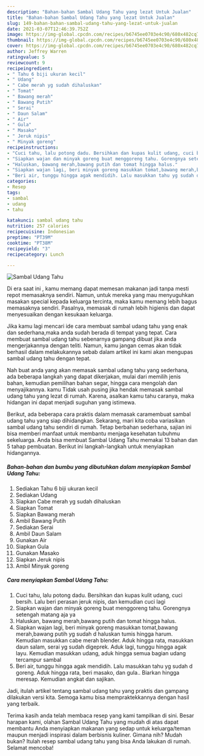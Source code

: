 ```yaml
---
description: "Bahan-bahan Sambal Udang Tahu yang lezat Untuk Jualan"
title: "Bahan-bahan Sambal Udang Tahu yang lezat Untuk Jualan"
slug: 149-bahan-bahan-sambal-udang-tahu-yang-lezat-untuk-jualan
date: 2021-03-07T12:46:39.752Z
image: https://img-global.cpcdn.com/recipes/b6745ee0703e4c90/680x482cq70/sambal-udang-tahu-foto-resep-utama.jpg
thumbnail: https://img-global.cpcdn.com/recipes/b6745ee0703e4c90/680x482cq70/sambal-udang-tahu-foto-resep-utama.jpg
cover: https://img-global.cpcdn.com/recipes/b6745ee0703e4c90/680x482cq70/sambal-udang-tahu-foto-resep-utama.jpg
author: Jeffrey Warren
ratingvalue: 5
reviewcount: 9
recipeingredient:
- " Tahu 6 biji ukuran kecil"
- " Udang"
- " Cabe merah yg sudah dihaluskan"
- " Tomat"
- " Bawang merah"
- " Bawang Putih"
- " Serai"
- " Daun Salam"
- " Air"
- " Gula"
- " Masako"
- " Jeruk nipis"
- " Minyak goreng"
recipeinstructions:
- "Cuci tahu, lalu potong dadu. Bersihkan dan kupas kulit udang, cuci bersih. Lalu beri perasan jeruk nipis, dan kemudian cuci lagi"
- "Siapkan wajan dan minyak goreng buat menggoreng tahu. Gorengnya setengah matang aja ya"
- "Haluskan, bawang merah,bawang putih dan tomat hingga halus."
- "Siapkan wajan lagi, beri minyak goreng masukkan tomat,bawang merah,bawang putih yg sudah d haluskan tumis hingga harum. Kemudian masukkan cabe merah blender. Aduk hingga rata, masukkan daun salam, serai yg sudah digeprek. Aduk lagi, tunggu hingga agak layu. Kemudian masukkan udang, aduk hingga semua bagian udang tercampur sambal"
- "Beri air, tunggu hingga agak mendidih. Lalu masukkan tahu yg sudah d goreng. Aduk hingga rata, beri masako, dan gula.. Biarkan hingga meresap. Kemudian angkat dan sajikan."
categories:
- Resep
tags:
- sambal
- udang
- tahu

katakunci: sambal udang tahu 
nutrition: 257 calories
recipecuisine: Indonesian
preptime: "PT39M"
cooktime: "PT38M"
recipeyield: "3"
recipecategory: Lunch

---
```



![Sambal Udang Tahu](https://img-global.cpcdn.com/recipes/b6745ee0703e4c90/680x482cq70/sambal-udang-tahu-foto-resep-utama.jpg)

Di era  saat ini , kamu memang dapat memesan makanan jadi tanpa mesti repot memasaknya sendiri. Namun, untuk mereka yang mau menyuguhkan masakan special kepada keluarga tercinta, maka kamu memang lebih bagus memasaknya sendiri. Pasalnya, memasak di rumah lebih higienis dan dapat menyesuaikan dengan kesukaan keluarga.

Jika kamu lagi mencari ide cara membuat sambal udang tahu yang enak dan sederhana,maka anda sudah berada di tempat yang tepat. Cara membuat sambal udang tahu  sebenarnya gampang dibuat jika anda mengerjakannya dengan teliti. Namun, kamu jangan cemas akan tidak berhasil dalam melakukannya 
sebab dalam artikel ini kami akan mengupas sambal udang tahu dengan tepat.  



Nah buat anda yang akan memasak sambal udang tahu yang sederhana, ada beberapa langkah yang dapat dikerjakan, mulai dari memilih jenis bahan, kemudian pemilihan bahan segar, hingga cara mengolah dan menyajikannya. kamu Tidak usah pusing jika hendak memasak sambal udang tahu yang lezat di rumah. Karena, asalkan kamu  tahu caranya, maka hidangan ini dapat menjadi suguhan yang istimewa.

Berikut, ada beberapa cara praktis  dalam memasak caramembuat sambal udang tahu yang siap dihidangkan. Sekarang, mari kita coba variasikan sambal udang tahu sendiri di rumah. Tetap berbahan sederhana, sajian ini bisa memberi manfaat untuk membantu menjaga kesehatan tubuhmu sekeluarga. Anda bisa membuat Sambal Udang Tahu memakai 13 bahan dan 5 tahap pembuatan. Berikut ini langkah-langkah untuk menyiapkan hidangannya.

<!--inarticleads1-->

##### Bahan-bahan dan bumbu yang dibutuhkan dalam menyiapkan Sambal Udang Tahu:

1. Sediakan  Tahu 6 biji ukuran kecil
1. Sediakan  Udang
1. Siapkan  Cabe merah yg sudah dihaluskan
1. Siapkan  Tomat
1. Siapkan  Bawang merah
1. Ambil  Bawang Putih
1. Sediakan  Serai
1. Ambil  Daun Salam
1. Gunakan  Air
1. Siapkan  Gula
1. Gunakan  Masako
1. Siapkan  Jeruk nipis
1. Ambil  Minyak goreng




<!--inarticleads2-->

##### Cara menyiapkan Sambal Udang Tahu:

1. Cuci tahu, lalu potong dadu. Bersihkan dan kupas kulit udang, cuci bersih. Lalu beri perasan jeruk nipis, dan kemudian cuci lagi
1. Siapkan wajan dan minyak goreng buat menggoreng tahu. Gorengnya setengah matang aja ya
1. Haluskan, bawang merah,bawang putih dan tomat hingga halus.
1. Siapkan wajan lagi, beri minyak goreng masukkan tomat,bawang merah,bawang putih yg sudah d haluskan tumis hingga harum. Kemudian masukkan cabe merah blender. Aduk hingga rata, masukkan daun salam, serai yg sudah digeprek. Aduk lagi, tunggu hingga agak layu. Kemudian masukkan udang, aduk hingga semua bagian udang tercampur sambal
1. Beri air, tunggu hingga agak mendidih. Lalu masukkan tahu yg sudah d goreng. Aduk hingga rata, beri masako, dan gula.. Biarkan hingga meresap. Kemudian angkat dan sajikan.




Jadi, itulah artikel tentang  sambal udang tahu  yang praktis dan gampang dilakukan versi kita. Semoga kamu bisa mempraktekkannya dengan hasil yang terbaik. 

Terima kasih anda telah membaca resep yang kami tampilkan di sini. Besar harapan kami, olahan  Sambal Udang Tahu yang mudah di atas dapat membantu Anda menyiapkan makanan yang sedap untuk keluarga/teman maupun menjadi inspirasi dalam berbisnis kuliner. Gimana nih? Mudah bukan? Itulah resep sambal udang tahu yang bisa Anda lakukan di rumah. Selamat mencoba!

